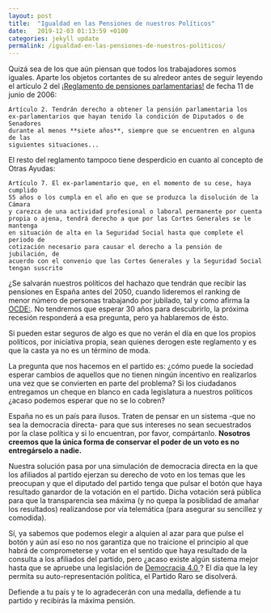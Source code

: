 ```yaml
---
layout: post
title:  "Igualdad en las Pensiones de nuestros Políticos"
date:   2019-12-03 01:13:59 +0100
categories: jekyll update
permalink: /igualdad-en-las-pensiones-de-nuestros-politicos/
---
```

Quizá sea de los que aún piensan que todos los trabajadores somos iguales. Aparte los objetos cortantes de su alredeor antes de seguir leyendo el artículo 2 del [¡Reglamento de pensiones parlamentarias!](www.congreso.es/public_oficiales/L8/CORT/BOCG/A/CG_A278.PDF) de fecha 11 de junio de 2006:

    Artículo 2. Tendrán derecho a obtener la pensión parlamentaria los
    ex-parlamentarios que hayan tenido la condición de Diputados o de Senadores
    durante al menos **siete años**, siempre que se encuentren en alguna de las
    siguientes situaciones...

El resto del reglamento tampoco tiene desperdicio en cuanto al concepto de Otras Ayudas:

    Artículo 7. El ex-parlamentario que, en el momento de su cese, haya cumplido
    55 años o los cumpla en el año en que se produzca la disolución de la Cámara
    y carezca de una actividad profesional o laboral permanente por cuenta
    propia o ajena, tendrá derecho a que por las Cortes Generales se le mantenga
    en situación de alta en la Seguridad Social hasta que complete el periodo de
    cotización necesario para causar el derecho a la pensión de jubilación, de
    acuerdo con el convenio que las Cortes Generales y la Seguridad Social
    tengan suscrito

¿Se salvarán nuestros políticos del hachazo que tendrán que recibir las pensiones en España antes del 2050, cuando lideremos el ranking de menor número de personas trabajando por jubilado, tal y como afirma la [OCDE:](https://www.oecd-ilibrary.org/sites/b6d3dcfc-en/index.html?itemId=/content/publication/b6d3dcfc-en&mimeType=text/html). No tendremos que esperar 30 años para descubrirlo, la próxima recesión responderá a esa pregunta, pero ya hablaremos de ésto.

Si pueden estar seguros de algo es que no verán el día en que los propios políticos, por iniciativa propia, sean quienes derogen este reglamento y es que la casta ya no es un término de moda.

La pregunta que nos hacemos en el partido es: ¿cómo puede la sociedad esperar cambios de aquellos que no tienen ningún incentivo en realizarlos una vez que se convierten en parte del problema? Si los ciudadanos entregamos un cheque en blanco en cada legislatura a nuestros políticos ¿acaso podemos esperar que no se lo cobren?

España no es un país para ilusos. Traten de pensar en un sistema -que no sea la democracia directa- para que sus intereses no sean secuestrados por la clase política y si lo encuentran, por favor, compártanlo. **Nosotros creemos que la única forma de conservar el poder de un voto es no entregárselo a nadie.**

Nuestra solución pasa por una simulación de democracia directa en la que los afiliados al partido ejerzan su derecho de voto en los temas que les preocupan y que el diputado del partido tenga que pulsar el botón que haya resultado ganardor de la votación en el partido. Dicha votación será pública para que la transparencia sea máxima (y no quepa la posiblidad de amañar los resultados) realizandose por vía telemática (para asegurar su sencillez y comodida).

Sí, ya sabemos que podemos elegir a alquien al azar para que pulse el botón y aún así eso no nos garantiza que no traicione el principio al que habrá de comprometerse y votar en el sentido que haya resultado de la consulta a los afiliados del partido, pero ¿acaso existe algún sistema mejor hasta que se apruebe una legislación de [Democracia 4.0 ](https://15mpedia.org/wiki/Democracia_4.0)? El día que la ley permita su auto-representación política, el Partido Raro se disolverá.

Defiende a tu país y te lo agradecerán con una medalla, defiende a tu partido y recibirás la máxima pensión.
